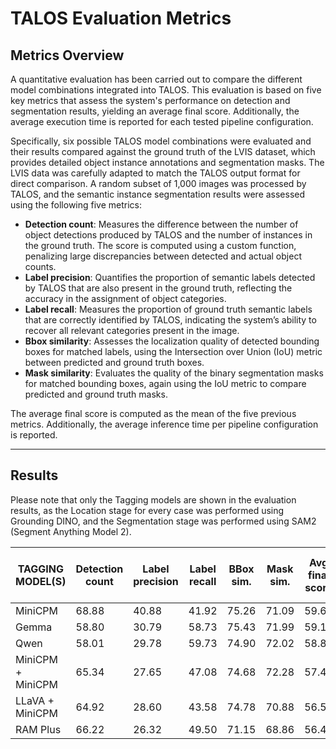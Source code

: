 # TALOS Evaluation Metrics

## Metrics Overview

A quantitative evaluation has been carried out to compare the different model combinations integrated into TALOS. This evaluation is based on five key metrics that assess the system's performance on detection and segmentation results, yielding an average final score. Additionally, the average execution time is reported for each tested pipeline configuration.

Specifically, six possible TALOS model combinations were evaluated and their results compared against the ground truth of the LVIS dataset, which provides detailed object instance annotations and segmentation masks. The LVIS data was carefully adapted to match the TALOS output format for direct comparison. A random subset of 1,000 images was processed by TALOS, and the semantic instance segmentation results were assessed using the following five metrics:

* **Detection count**: Measures the difference between the number of object detections produced by TALOS and the number of instances in the ground truth. The score is computed using a custom function, penalizing large discrepancies between detected and actual object counts.
* **Label precision**: Quantifies the proportion of semantic labels detected by TALOS that are also present in the ground truth, reflecting the accuracy in the assignment of object categories.
* **Label recall**: Measures the proportion of ground truth semantic labels that are correctly identified by TALOS, indicating the system’s ability to recover all relevant categories present in the image.
* **Bbox similarity**: Assesses the localization quality of detected bounding boxes for matched labels, using the Intersection over Union (IoU) metric between predicted and ground truth boxes.
* **Mask similarity**: Evaluates the quality of the binary segmentation masks for matched bounding boxes, again using the IoU metric to compare predicted and ground truth masks.

The average final score is computed as the mean of the five previous metrics. Additionally, the average inference time per pipeline configuration is reported.

---

## Results

Please note that only the Tagging models are shown in the evaluation results, as the Location stage for every case was performed using Grounding DINO, and the Segmentation stage was performed using SAM2 (Segment Anything Model 2).

| TAGGING MODEL(S)             | Detection count | Label precision | Label recall | BBox sim. | Mask sim. | Avg final score | Avg exec. time (s) |
|------------------------------|----------------|----------------|--------------|-----------|-----------|-----------------|--------------------|
| MiniCPM                      | 68.88          | 40.88          | 41.92        | 75.26     | 71.09     | 59.61           | 1.63               |
| Gemma                        | 58.80          | 30.79          | 58.73        | 75.43     | 71.99     | 59.15           | 8.11               |
| Qwen                         | 58.01          | 29.78          | 59.73        | 74.90     | 72.02     | 58.89           | 4.18               |
| MiniCPM + MiniCPM            | 65.34          | 27.65          | 47.08        | 74.68     | 72.28     | 57.41           | 2.68               |
| LLaVA + MiniCPM              | 64.92          | 28.60          | 43.58        | 74.78     | 70.88     | 56.55           | 5.63               |
| RAM Plus                     | 66.22          | 26.32          | 49.50        | 71.15     | 68.86     | 56.41           | 0.63               |
